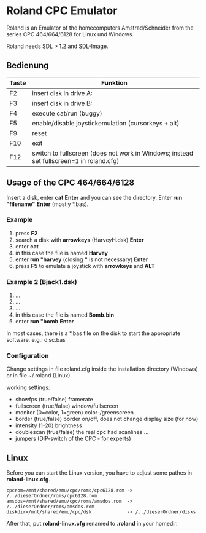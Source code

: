 # Roland CPC Emulator
Roland is an Emulator of the homecomputers Amstrad/Schneider from the series CPC 464/664/6128
for Linux und Windows.

Roland needs SDL > 1.2 and SDL-Image.

## Bedienung
Taste|Funktion
-----|--------
F2|insert disk in drive A:
F3|insert disk in drive B:
F4|execute cat/run (buggy)
F5|enable/disable joystickemulation (cursorkeys + alt)
F9|reset
F10|exit
F12|switch to fullscreen (does not work in Windows; instead set fullscreen=1 in roland.cfg)

## Usage of the CPC 464/664/6128
Insert a disk, enter **cat**  **Enter** and
you can see the directory. Enter **run "filename"**  **Enter** (mostly *.bas).

### Example

1. press **F2**
2. search a disk with **arrowkeys** (HarveyH.dsk) **Enter**
3. enter **cat**
4. in this case the file is named **Harvey**
5. enter **run "harvey** (closing **"** is not necessary) **Enter**
6. press **F5** to emulate a joystick with **arrowkeys** and **ALT**

### Example 2 (Bjack1.dsk)

1. ...
2. ...
3. ...
4. in this case the file is named **Bomb.bin**
5. enter **run "bomb**  **Enter**

In most cases, there is a *.bas file on the disk
to start the appropriate software. e.g.: disc.bas

### Configuration
Change settings in file roland.cfg inside the installation directory
(Windows) or in file ~/.roland (Linux).

working settings:
* showfps    (true/false) framerate
* fullscreen (true/false) window/fullscreen
* monitor    (0=color, 1=green) color-/greenscreen
* border     (true/false) border on/off, does not change display size (for now)
* intensity  (1-20) brightness
* doublescan (true/false) the real cpc had scanlines ...
* jumpers    (DIP-switch of the CPC - for experts)

## Linux
Before you can start the Linux version, you have to adjust some pathes in
**roland-linux.cfg**.
```text
cpcrom=/mnt/shared/emu/cpc/roms/cpc6128.rom -> /../dieserOrdner/roms/cpc6128.rom
amsdos=/mnt/shared/emu/cpc/roms/amsdos.rom  -> /../dieserOrdner/roms/amsdos.rom
diskdir=/mnt/shared/emu/cpc/dsk             -> /../dieserOrdner/disks
```
After that, put **roland-linux.cfg** renamed to **.roland** in your homedir.
